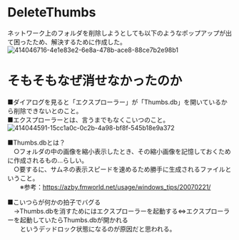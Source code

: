 # DeleteThumbs
ネットワーク上のフォルダを削除しようとしても以下のようなポップアップが出て困ったため、解決するために作成した。  
![414046716-4e1e83e2-6e8a-478b-ace8-88ce7b2e98b1](https://github.com/user-attachments/assets/0c7418ea-a01d-449e-93b6-4f29be45bda7)  

# そもそもなぜ消せなかったのか
■ダイアログを見ると「エクスプローラー」が「Thumbs.db」を開いているから削除できないとのこと。  
■エクスプローラーとは、言うまでもなくこいつのこと。  
![414044591-15cc1a0c-0c2b-4a98-bf8f-545b18e9a372](https://github.com/user-attachments/assets/22555744-774d-4660-989a-6ca3b4d16870)  
  
■Thumbs.dbとは？  
　○フォルダの中の画像を縮小表示したとき、その縮小画像を記憶しておくために作成されるもの…らしい。  
　○要するに、サムネの表示スピードを速めるため勝手に生成されるファイルということ。  
　　※参考：https://azby.fmworld.net/usage/windows_tips/20070221/  
  
■こいつらが何かの拍子でバグる  
　→Thumbs.dbを消すためにはエクスプローラーを起動する⇔エクスプローラーを起動していたらThumbs.dbが開かれる  
 　　というデッドロック状態になるのが原因だと思われる。

